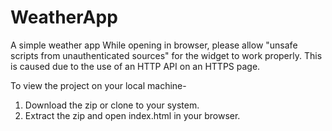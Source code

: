 # WeatherApp
A simple weather app
While opening in browser, please allow "unsafe scripts from unauthenticated sources" for the widget to work properly.
This is caused due to the use of an HTTP API on an HTTPS page.

To view the project on your local machine-
1. Download the zip or clone to your system.
2. Extract the zip and open index.html in your browser.

